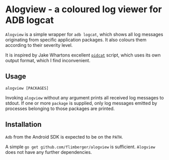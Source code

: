 # Alogview - a coloured log viewer for ADB logcat

`Alogview` is a simple wrapper for `adb logcat`,
which shows all log messages originating from specific application packages.
It also colours them according to their severity level.

It is inspired by Jake Whartons excellent [`pidcat`](https://github.com/JakeWharton/pidcat) script,
which uses its own output format,
which I find inconvenient.

## Usage

`alogview [PACKAGES]`

Invoking `alogview` without any argument prints all received log messages to stdout.
If one or more `package` is supplied,
only log messages emitted by processes belonging to those packages are printed.

## Installation

`Adb` from the Android SDK is expected to be on the `PATH`.

A simple `go get github.com/flimberger/alogview` is sufficient.
`Alogview` does not have any further dependencies.
